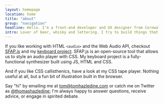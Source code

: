```yaml
---
layout: homepage
location: home
title: "about"
group: "navigation"
headline: Hello. I'm a front-end developer and UX designer from Cornwall.
intro: Lover of beer, whisky and lettering. I try to build things that are "of the web", not just "on the web".
---
```


If you like working with HTML `<audio>` and the Web Audio API, checkout [SFAP.js](/audioDemo) and my [keyboard project](/keyboard). SFAP.js is an open-source tool that allows us to style an audio player with CSS. My keyboard project is a fully-functional synthesizer built using JS, HTML and CSS.
    
And if you like CSS callisthenics, have a look at my CSS tape player. Nothing useful at all, but a fun bit of illustration built in the browser.

Say "hi" by emailing me at [tom@tomhazledine.com](mailto:tom@tomhazledine.com) or catch me on Twitter as [@thomashazledine](//twitter.com/thomashazledine); I'm always happy to answer questions, receive advice, or engage in spirited debate.